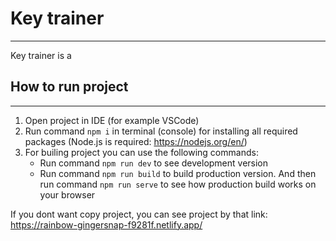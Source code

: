 # Key trainer
-------------------------------------------------------------------------------------------------------
Key trainer is a 

## How to run project
-------------------------------------------------------------------------------------------------------
1. Open project in IDE (for example VSCode)
2. Run command `npm i` in terminal (console) for installing all required packages (Node.js is required: https://nodejs.org/en/)
3. For builing project you can use the following commands:
    - Run command `npm run dev` to see development version
    - Run command `npm run build` to build production version. And then run command `npm run serve` to see how production build works on your browser

If you dont want copy project, you can see project by that link: https://rainbow-gingersnap-f9281f.netlify.app/